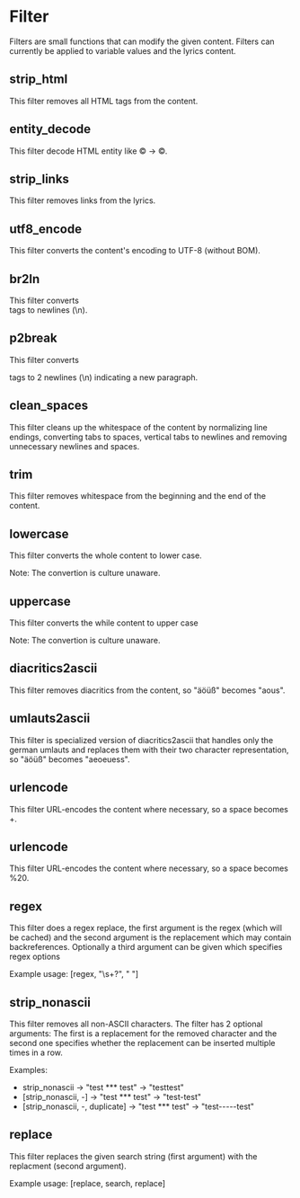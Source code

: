 Filter
======

Filters are small functions that can modify the given content.
Filters can currently be applied to variable values and the lyrics
content.


strip_html
----------
This filter removes all HTML tags from the content.


entity_decode
-------------
This filter decode HTML entity like &copy; -> ©.


strip_links
-----------
This filter removes links from the lyrics.


utf8_encode
-----------
This filter converts the content's encoding to UTF-8 (without BOM).


br2ln
-----
This filter converts <br> tags to newlines (\n).


p2break
-------
This filter converts </p> tags to 2 newlines (\n) indicating a new paragraph.


clean_spaces
------------
This filter cleans up the whitespace of the content by normalizing line endings,
converting tabs to spaces, vertical tabs to newlines and
removing unnecessary newlines and spaces.


trim
----
This filter removes whitespace from the beginning and the end of the content.


lowercase
---------
This filter converts the whole content to lower case.

Note: The convertion is culture unaware.


uppercase
---------
This filter converts the while content to upper case

Note: The convertion is culture unaware.


diacritics2ascii
----------------
This filter removes diacritics from the content, so "äöüß" becomes "aous".


umlauts2ascii
-------------
This filter is specialized version of diacritics2ascii that handles
only the german umlauts and replaces them with their two character
representation, so "äöüß" becomes "aeoeuess".


urlencode
---------
This filter URL-encodes the content where necessary, so a space becomes +.

urlencode
---------
This filter URL-encodes the content where necessary, so a space becomes %20.


regex
-----
This filter does a regex replace, the first argument is the regex (which will be cached)
and the second argument is the replacement which may contain backreferences.
Optionally a third argument can be given which specifies regex options

Example usage: [regex, "\\s+?", " "]


strip_nonascii
--------------
This filter removes all non-ASCII characters.
The filter has 2 optional arguments: The first is a replacement for
the removed character and the second one specifies whether the replacement
can be inserted multiple times in a row.

Examples:

* strip_nonascii                 -> "test *** test" -> "testtest"
* [strip_nonascii, -]            -> "test *** test" -> "test-test"
* [strip_nonascii, -, duplicate] -> "test *** test" -> "test-----test"


replace
-------
This filter replaces the given search string (first argument) with
the replacment (second argument).

Example usage: [replace, search, replace]
